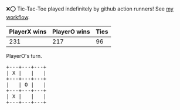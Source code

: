 :x::o: Tic-Tac-Toe played indefinitely by github action runners! See [my workflow](.github/workflows/play.yaml).

|PlayerX wins|PlayerO wins|Ties|
|-|-|-|
|231|217|96|

PlayerO's turn.

<pre>
+---+---+---+
| X |   |   |
+---+---+---+
|   | O |   |
+---+---+---+
| X |   |   |
+---+---+---+
</pre>